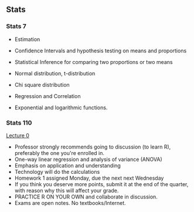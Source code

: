 ## Stats

### Stats 7

- Estimation

- Confidence Intervals and hypothesis testing on means and proportions

- Statistical Inference for comparing two proportions or two means

- Normal distribution, t-distribution

- Chi square distribution

- Regression and Correlation

- Exponential and logarithmic functions.

### Stats 110

[Lecture 0](lec0.md)

- Professor strongly recommends going to discussion (to learn R), preferably the one you're enrolled in.
- One-way linear regression and analysis of variance (ANOVA)
- Emphasis on application and understanding
- Technology will do the calculations
- Homework 1 assigned Monday, due the next next Wednesday
- If you think you deserve more points, submit it at the end of the quarter, with reason why this will affect your grade.
- PRACTICE R ON YOUR OWN and collaborate in discussion.
- Exams are open notes. No textbooks/Internet.